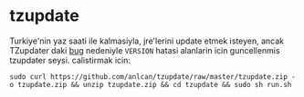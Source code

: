 # tzupdate

Turkiye'nin yaz saati ile kalmasiyla, jre'lerini update etmek isteyen, ancak TZupdater daki [bug](http://www.oracle.com/technetwork/java/javase/tzupdater-readme-136440.html#issues) nedeniyle `VERSION` hatasi alanlarin icin guncellenmis tzupdater seysi. calistirmak icin:

	sudo curl https://github.com/anlcan/tzupdate/raw/master/tzupdate.zip -o tzupdate.zip && unzip tzupdate.zip && cd tzupdate && sudo sh run.sh

  


  
